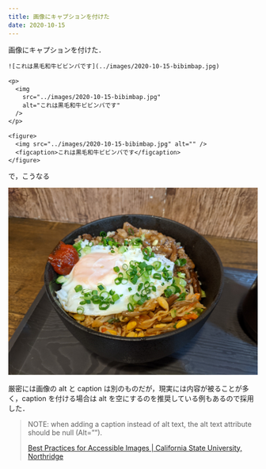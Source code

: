 ```yaml
---
title: 画像にキャプションを付けた
date: 2020-10-15
---
```


画像にキャプションを付けた．

```md:Markdownでこう書くと
![これは黒毛和牛ビビンバです](../images/2020-10-15-bibimbap.jpg)
```

```html:こういうHTMLになっていたところを
<p>
  <img
    src="../images/2020-10-15-bibimbap.jpg"
    alt="これは黒毛和牛ビビンバです"
  />
</p>
```

```html:こういうHTMLになるようにした
<figure>
  <img src="../images/2020-10-15-bibimbap.jpg" alt="" />
  <figcaption>これは黒毛和牛ビビンバです</figcaption>
</figure>
```

で，こうなる

![これは黒毛和牛ビビンバです](../images/2020-10-15-bibimbap.jpg)

厳密には画像の alt と caption は別のものだが，現実には内容が被ることが多く，caption を付ける場合は alt を空にするのを推奨している例もあるので採用した．

> NOTE: when adding a caption instead of alt text, the alt text attribute should be null (Alt=””).
>
> [Best Practices for Accessible Images \| California State University, Northridge](<https://www.csun.edu/universal-design-center/best-practices-accessible-images#:~:text=Images%20that%20have%20a%20caption,(%20Alt%3D%E2%80%9D%E2%80%9D%20).>)
